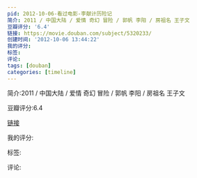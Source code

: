 ```yaml
---
pid: 2012-10-06-看过电影-李献计历险记
简介: 2011 / 中国大陆 / 爱情 奇幻 冒险 / 郭帆 李阳 / 房祖名 王子文
豆瓣评分: '6.4'
链接: https://movie.douban.com/subject/5320233/
创建时间: '2012-10-06 13:44:22'
我的评分:
标签:
评论:
tags: [douban]
categories: [timeline]
---
```

简介:2011 / 中国大陆 / 爱情 奇幻 冒险 / 郭帆 李阳 / 房祖名 王子文

豆瓣评分:6.4

[链接](https://movie.douban.com/subject/5320233/)

我的评分:

标签:

评论:

